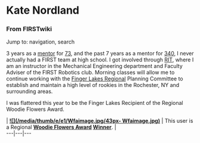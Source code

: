 # Kate Nordland

### From FIRSTwiki

Jump to: navigation, search

3 years as a [mentor](Mentor "Mentor" ) for [73](73 "73"
), and the past 7 years as a mentor for [340](340 "340" ), I never
actually had a FIRST team at high school. I got involved through
[RIT](Rochester_Institute_of_Technology "Rochester Institute of
Technology" ), where I am an instructor in the Mechanical Engineering
department and Faculty Adviser of the FIRST Robotics club. Morning classes
will allow me to continue working with the [Finger Lakes
Regional](Finger_Lakes_Regional "Finger Lakes Regional" ) Planning
Committee to establish and maintain a high level of rookies in the Rochester,
NY and surrounding areas.

I was flattered this year to be the Finger Lakes Recipient of the Regional
Woodie Flowers Award.

|  **[![](/media/thumb/e/e1/Wfaimage.jpg/43px-
Wfaimage.jpg)](Image:Wfaimage.jpg "" )** | This user is a Regional
**[Woodie Flowers Award](Woodie_Flowers_Award "Woodie Flowers
Award" ) [Winner](Category:Woodie_Flowers_Award_recipients
"Category:Woodie Flowers Award recipients" )**. |  
---|---|---  
  
